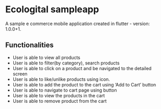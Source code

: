 # Ecologital sampleapp

A sample e commerce mobile application created in flutter - version: 1.0.0+1.

## Functionalities

* User is able to view all products
* User is able to filter(by category), search products
* User is able to click on a product and be navigated to the detailed screen 
* User is able to like/unlike products using icon.
* User is able to add the product to the cart using ‘Add to Cart’ button
* User is able to navigate to cart page using button
* User is able to view the products in the cart
* User is able to remove product from the cart
